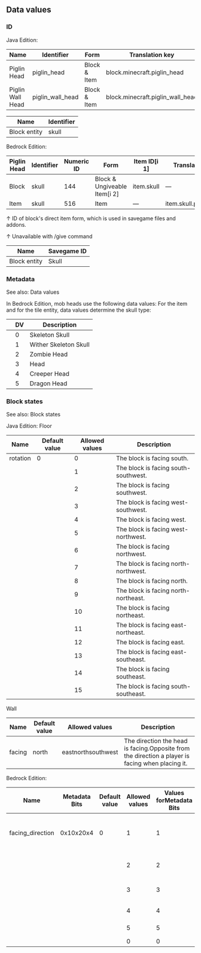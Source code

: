 ## Data values
### ID
Java Edition:

| Name             | Identifier       | Form         | Translation key                  |
|------------------|------------------|--------------|----------------------------------|
| Piglin Head      | piglin_head      | Block & Item | block.minecraft.piglin_head      |
| Piglin Wall Head | piglin_wall_head | Block & Item | block.minecraft.piglin_wall_head |

| Name         | Identifier |
|--------------|------------|
| Block entity | skull      |

Bedrock Edition:

| Piglin Head | Identifier | Numeric ID | Form                         | Item ID[i 1] | Translation key        |
|-------------|------------|------------|------------------------------|--------------|------------------------|
| Block       | skull      | 144        | Block & Ungiveable Item[i 2] | item.skull   | —                      |
| Item        | skull      | 516        | Item                         | —            | item.skull.piglin.name |


↑ ID of block's direct item form, which is used in savegame files and addons.

↑ Unavailable with /give command


| Name         | Savegame ID |
|--------------|-------------|
| Block entity | Skull       |

### Metadata
See also: Data values

In Bedrock Edition, mob heads use the following data values:
For the item and for the tile entity, data values determine the skull type:

|  | DV | Description           |
|--|----|-----------------------|
|  | 0  | Skeleton Skull        |
|  | 1  | Wither Skeleton Skull |
|  | 2  | Zombie Head           |
|  | 3  | Head                  |
|  | 4  | Creeper Head          |
|  | 5  | Dragon Head           |

### Block states
See also: Block states

Java Edition:
Floor

| Name     | Default value | Allowed values | Description                          |
|----------|---------------|----------------|--------------------------------------|
| rotation | 0             | 0              | The block is facing south.           |
|          |               | 1              | The block is facing south-southwest. |
|          |               | 2              | The block is facing southwest.       |
|          |               | 3              | The block is facing west-southwest.  |
|          |               | 4              | The block is facing west.            |
|          |               | 5              | The block is facing west-northwest.  |
|          |               | 6              | The block is facing northwest.       |
|          |               | 7              | The block is facing north-northwest. |
|          |               | 8              | The block is facing north.           |
|          |               | 9              | The block is facing north-northeast. |
|          |               | 10             | The block is facing northeast.       |
|          |               | 11             | The block is facing east-northeast.  |
|          |               | 12             | The block is facing east.            |
|          |               | 13             | The block is facing east-southeast.  |
|          |               | 14             | The block is facing southeast.       |
|          |               | 15             | The block is facing south-southeast. |

Wall

| Name   | Default value | Allowed values     | Description                                                                                      |
|--------|---------------|--------------------|--------------------------------------------------------------------------------------------------|
| facing | north         | eastnorthsouthwest | The direction the head is facing.Opposite from the direction a player is facing when placing it. |

Bedrock Edition:

| Name             | Metadata Bits | Default value | Allowed values | Values forMetadata Bits | Description                                          |
|------------------|---------------|---------------|----------------|-------------------------|------------------------------------------------------|
| facing_direction | 0x10x20x4     | 0             | 1              | 1                       | On the floor (rotation is stored in the tile entity) |
|                  |               |               | 2              | 2                       | On a wall, facing north                              |
|                  |               |               | 3              | 3                       | On a wall, facing south                              |
|                  |               |               | 4              | 4                       | On a wall, facing east                               |
|                  |               |               | 5              | 5                       | On a wall, facing west                               |
|                  |               |               | 0              | 0                       | Unused                                               |




